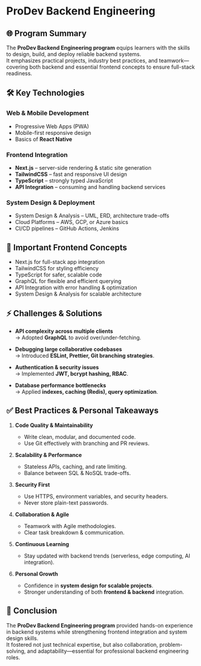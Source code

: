 # ProDev Backend Engineering

## 🌐 Program Summary
The **ProDev Backend Engineering program** equips learners with the skills to design, build, and deploy reliable backend systems.  
It emphasizes practical projects, industry best practices, and teamwork—covering both backend and essential frontend concepts to ensure full-stack readiness.

## 🛠️ Key Technologies
### Web & Mobile Development
- Progressive Web Apps (PWA)
- Mobile-first responsive design
- Basics of **React Native**

### Frontend Integration
- **Next.js** – server-side rendering & static site generation
- **TailwindCSS** – fast and responsive UI design
- **TypeScript** – strongly typed JavaScript
- **API Integration** – consuming and handling backend services

### System Design & Deployment
- System Design & Analysis – UML, ERD, architecture trade-offs
- Cloud Platforms – AWS, GCP, or Azure basics
- CI/CD pipelines – GitHub Actions, Jenkins

## 🎯 Important Frontend Concepts
- Next.js for full-stack app integration
- TailwindCSS for styling efficiency
- TypeScript for safer, scalable code
- GraphQL for flexible and efficient querying
- API Integration with error handling & optimization
- System Design & Analysis for scalable architecture


## ⚡ Challenges & Solutions
- **API complexity across multiple clients**  
  → Adopted **GraphQL** to avoid over/under-fetching.
  
- **Debugging large collaborative codebases**  
  → Introduced **ESLint, Prettier, Git branching strategies**.
  
- **Authentication & security issues**  
  → Implemented **JWT, bcrypt hashing, RBAC**.
  
- **Database performance bottlenecks**  
  → Applied **indexes, caching (Redis), query optimization**.
  
## ✅ Best Practices & Personal Takeaways
1. **Code Quality & Maintainability**  
   - Write clean, modular, and documented code.  
   - Use Git effectively with branching and PR reviews.  

2. **Scalability & Performance**  
   - Stateless APIs, caching, and rate limiting.  
   - Balance between SQL & NoSQL trade-offs.  

3. **Security First**  
   - Use HTTPS, environment variables, and security headers.  
   - Never store plain-text passwords.  

4. **Collaboration & Agile**  
   - Teamwork with Agile methodologies.  
   - Clear task breakdown & communication.  

5. **Continuous Learning**  
   - Stay updated with backend trends (serverless, edge computing, AI integration).  

6. **Personal Growth**  
   - Confidence in **system design for scalable projects**.  
   - Stronger understanding of both **frontend & backend** integration.  


## 📌 Conclusion
The **ProDev Backend Engineering program** provided hands-on experience in backend systems while strengthening frontend integration and system design skills.  
It fostered not just technical expertise, but also collaboration, problem-solving, and adaptability—essential for professional backend engineering roles.

